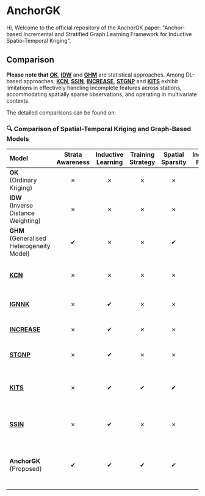 # AnchorGK 

Hi, Welcome to the official repository of the AnchorGK paper: "Anchor-based Incremental and Stratified Graph Learning Framework for Inductive Spatio-Temporal Kriging". 

## Comparison

**Please note that** [**OK**](https://link.springer.com/book/10.1007/978-3-662-05294-5), [**IDW**](https://www.sciencedirect.com/science/article/abs/pii/S0098300408000721) and [**GHM**](https://www.tandfonline.com/doi/full/10.1080/13658816.2022.2147530?scroll=top&needAccess=true) are statistical approaches.
Among DL-based approaches, [**KCN**](https://arxiv.org/pdf/2306.09463), [**SSIN**](https://arxiv.org/pdf/2311.15530), [**INCREASE**](https://arxiv.org/abs/2302.02738), [**STGNP**](https://dl.acm.org/doi/pdf/10.1145/3580305.3599372) and [**KITS**](https://arxiv.org/pdf/2311.02565) exhibit limitations in effectively handling incomplete features across stations, accommodating spatially sparse observations, and operating in multivariate contexts.

The detailed comparisons can be found on:

### 🔍 **Comparison of Spatial-Temporal Kriging and Graph-Based Models**

| **Model** | **Strata**<br>**Awareness** | **Inductive**<br>**Learning** | **Training**<br>**Strategy** | **Spatial**<br>**Sparsity** | **Incomplete**<br>**Features** | **Multivariate**<br>**Support** | **Efficiency** | **Strengths** | **Limitations** |
| :-- | :--: | :--: | :--: | :--: | :--: | :--: | :--: | :-- | :-- |
| **OK**<br>(Ordinary Kriging) | ✗ | ✗ | ✗ | ✗ | ✗ | ✗ | Moderate | Classic geostatistical<br>baseline | Not scalable;<br>ignores heterogeneity |
| **IDW**<br>(Inverse Distance Weighting) | ✗ | ✗ | ✗ | ✗ | ✗ | ✗ | High | Simple; no training<br>required | Ignores spatial<br>correlation |
| **GHM**<br>(Generalised Heterogeneity Model) | ✔ | ✗ | ✗ | ✔ | ✗ | ✗ | Medium | Captures stratified<br>spatial variation | Non-inductive;<br>fixed graph |
| [**KCN**](https://arxiv.org/pdf/2306.09463) | ✗ | ✗ | ✗ | ✗ | ✗ | ✗ | Medium | CNN-based spatial<br>feature learning | Fails on missing<br>or multivariate data |
| [**IGNNK**](https://openreview.net/forum?id=jeBic1U1KXz) | ✗ | ✔ | ✗ | ✗ | ✗ | ✗ | High | Inductive kriging<br>via GNN | No support for strata;<br>incomplete features |
| [**INCREASE**](https://arxiv.org/abs/2302.02738) | ✗ | ✔ | ✗ | ✗ | ✗ | ✗ | Medium | Inductive generalisation<br>ability | Lacks support for<br>sparse and multivariate |
| [**STGNP**](https://dl.acm.org/doi/pdf/10.1145/3580305.3599372) | ✗ | ✔ | ✗ | ✗ | ✗ | ✔ | Medium | Multivariate<br>temporal modeling | Poor handling of<br>incomplete features |
| [**KITS**](https://arxiv.org/pdf/2311.02565) | ✗ | ✔ | ✔ | ✔ | ✗ | ✗ | Low | Supports sparsity<br>and incremental updates | Biased by pseudo<br>nodes; no multivariate |
| [**SSIN**](https://arxiv.org/pdf/2311.15530) | ✗ | ✔ | ✗ | ✗ | ✗ | ✗ | Medium | Lightweight and<br>spatially aware | Lacks support for<br>missing/multivariate |
| **AnchorGK**<br>(Proposed) | ✔ | ✔ | ✔ | ✔ | ✔ | ✔ | High | Full support for<br>sparse, incomplete,<br>multivariate data | Scalability to<br>larger graphs TBD |


